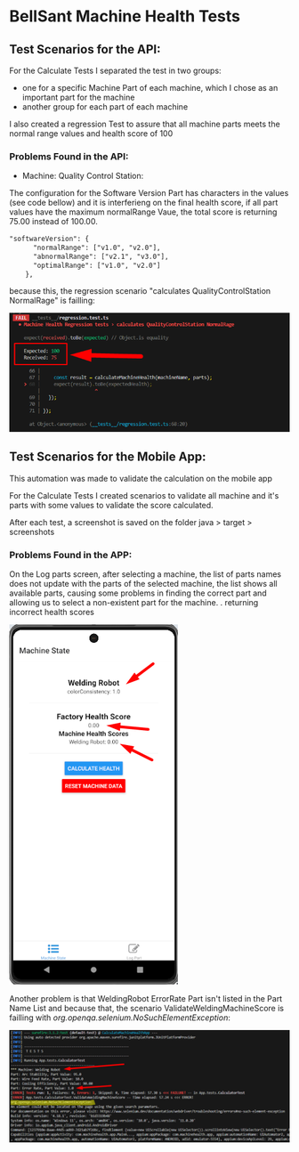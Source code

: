 # BellSant Machine Health Tests

## Test Scenarios for the API:

For the Calculate Tests I separated the test in two groups:
* one for a specific Machine Part of each machine, which I chose as an important part for the machine
* another group for each part of each machine

I also created a regression Test to assure that all machine parts meets the normal range values and health score of 100


### Problems Found in the API:

*   Machine: Quality Control Station: 

The configuration for the Software Version Part has characters in the values (see code bellow) and it is interferieng on the final health score, if all part values have the maximum normalRange Vaue, the total score is returning 75.00 instead of 100.00. 

```
"softwareVersion": {
      "normalRange": ["v1.0", "v2.0"],
      "abnormalRange": ["v2.1", "v3.0"],
      "optimalRange": ["v1.0", "v2.0"]
    },
```

because this, the regression scenario "calculates QualityControlStation NormalRage" is failling:

![alt text](image.png)



## Test Scenarios for the Mobile App:

This automation was made to validate the calculation on the mobile app

For the Calculate Tests I created scenarios to validate all machine and it's parts with some values to validate the score calculated.

After each test, a screenshot is saved on the folder java > target > screenshots



### Problems Found in the APP:

On the Log parts screen, after selecting a machine, the list of parts names does not update with the parts of the selected machine, the list shows all available parts, causing some problems in finding the correct part and allowing us to select a non-existent part for the machine. . returning incorrect health scores

![alt text](image-2.png)

Another problem is that WeldingRobot ErrorRate Part isn't listed in the Part Name List and because that, the scenario ValidateWeldingMachineScore is failling with <i>org.openqa.selenium.NoSuchElementException</i>:

![alt text](image-3.png)